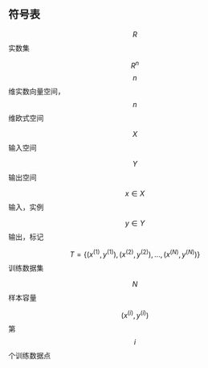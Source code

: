 ## **符号表**

$$R$$                                                                                           实数集

$$R^n$$                                                                                        $$n$$维实数向量空间，$$n$$维欧式空间

$$X$$                                                                                           输入空间

$$Y$$                                                                                            输出空间

$$x     \in X$$                                                                                   输入，实例

$$y\in Y$$                                                                                    输出，标记

$$T=\{(x^{(1)},y^{(1)}),(x^{(2)},y^{(2)}),...,(x^{(N)},y^{(N)})\}$$        训练数据集

$$N$$                                                                                            样本容量

$$(x^{(i)},y^{(i)})$$                                                                             第$$i$$个训练数据点

